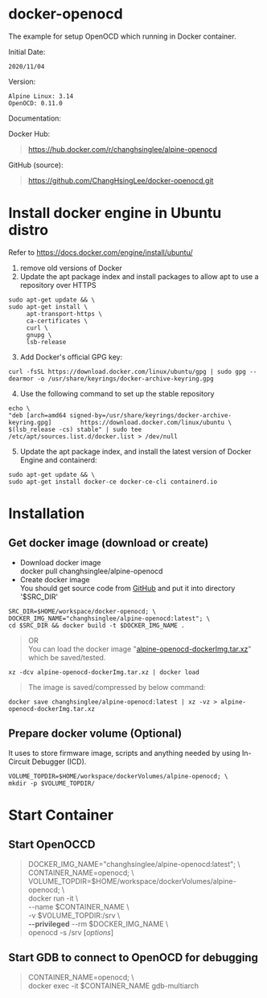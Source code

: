 # docker-openocd
The example for setup OpenOCD which running in Docker container.

Initial Date:

	2020/11/04

Version:

	Alpine Linux: 3.14
	OpenOCD: 0.11.0

Documentation:


Docker Hub:

><https://hub.docker.com/r/changhsinglee/alpine-openocd>

GitHub (source):

><https://github.com/ChangHsingLee/docker-openocd.git>

# Install docker engine in Ubuntu distro
Refer to <https://docs.docker.com/engine/install/ubuntu/>
1. remove old versions of Docker
2. Update the apt package index and install packages to allow apt to use a repository over HTTPS
```shell
sudo apt-get update && \
sudo apt-get install \
     apt-transport-https \
     ca-certificates \
     curl \
     gnupg \
     lsb-release
```
3. Add Docker's official GPG key:
```shell
curl -fsSL https://download.docker.com/linux/ubuntu/gpg | sudo gpg --dearmor -o /usr/share/keyrings/docker-archive-keyring.gpg
```
4. Use the following command to set up the stable repository
```shell
echo \
"deb [arch=amd64 signed-by=/usr/share/keyrings/docker-archive-keyring.gpg] 		  https://download.docker.com/linux/ubuntu \
$(lsb_release -cs) stable" | sudo tee /etc/apt/sources.list.d/docker.list > /dev/null
```
5. Update the apt package index, and install the latest version of Docker Engine and containerd:
```shell
sudo apt-get update && \
sudo apt-get install docker-ce docker-ce-cli containerd.io
```

# Installation
## Get docker image (download or create)
- Download docker image\
docker pull changhsinglee/alpine-openocd
- Create docker image\
You should get source code from [GitHub](https://github.com/ChangHsingLee/docker-openocd) and put it into directory '$SRC_DIR'
```shell
SRC_DIR=$HOME/workspace/docker-openocd; \
DOCKER_IMG_NAME="changhsinglee/alpine-openocd:latest"; \
cd $SRC_DIR && docker build -t $DOCKER_IMG_NAME .
```
> OR\
You can load the docker image "[alpine-openocd-dockerImg.tar.xz](https://drive.google.com/file/d/1I9_iBYJ8l6jY3tneP-chVBtI2OQl3fvD/view?usp=sharing)" which be saved/tested.
```shell
xz -dcv alpine-openocd-dockerImg.tar.xz | docker load
```
> The image is saved/compressed by below command:
```shell
docker save changhsinglee/alpine-openocd:latest | xz -vz > alpine-openocd-dockerImg.tar.xz
```

## Prepare docker volume (Optional)
It uses to store firmware image, scripts and anything needed by using In-Circuit Debugger (ICD).
```shell
VOLUME_TOPDIR=$HOME/workspace/dockerVolumes/alpine-openocd; \
mkdir -p $VOLUME_TOPDIR/
```
# Start Container
## Start OpenOCCD
> DOCKER_IMG_NAME="changhsinglee/alpine-openocd:latest"; \\\
CONTAINER_NAME=openocd; \\\
VOLUME_TOPDIR=$HOME/workspace/dockerVolumes/alpine-openocd; \\\
docker run -it \\\
--name $CONTAINER_NAME \\\
-v $VOLUME_TOPDIR:/srv \\\
**--privileged** --rm $DOCKER_IMG_NAME \\\
openocd -s /srv [*options*]

## Start GDB to connect to OpenOCD for debugging
> CONTAINER_NAME=openocd; \\\
docker exec -it $CONTAINER_NAME gdb-multiarch

